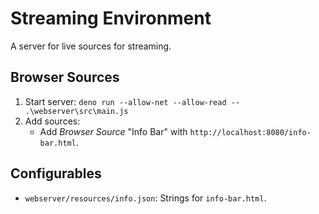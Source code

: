 # Streaming Environment

A server for live sources for streaming.

## Browser Sources

1. Start server: `deno run --allow-net --allow-read -- .\webserver\src\main.js`
2. Add sources:
    * Add _Browser Source_ "Info Bar" with `http://localhost:8080/info-bar.html`.

## Configurables

* `webserver/resources/info.json`: Strings for `info-bar.html`.
